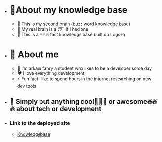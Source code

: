 - # 💫About my knowledge base
	- 🧠 This is my second brain (buzz word knowledge base)
	- 🫠 My real brain is a 😴  if I had one
	- 💫 This is a 🔥🔥🔥 fast knowledge base built on Logseq
- # 🫠 About me
	- 🔭 I’m arkam fahry a student who likes to be a developer some day
	- ❤️ I love everything development
	- ⚡ Fun fact I like to spend hours in the internet researching on new dev tools

- ## 💫 Simply put anything  cool🤘🤘🤘 or  awesome🔥🔥🔥 about tech or development

- ### Link to the deployed site
	- [Knowledgebase](https://arkamfahry.github.io/KnowledgeBase/#/page/home)